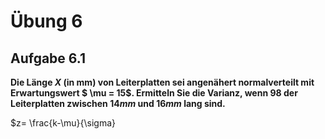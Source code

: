 # Übung 6
## Aufgabe 6.1
**Die Länge $X$ (in mm) von Leiterplatten sei angenähert normalverteilt mit Erwartungswert $ \mu = 15$. Ermitteln Sie die Varianz, wenn $98%$ der Leiterplatten zwischen $14 mm$ und $16 mm$ lang sind.**

$z= \frac{k-\mu}{\sigma}
